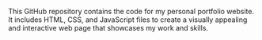 This GitHub repository contains the code for my personal portfolio website. It includes HTML, CSS, and JavaScript files to create a visually appealing and interactive web page that showcases my work and skills. 